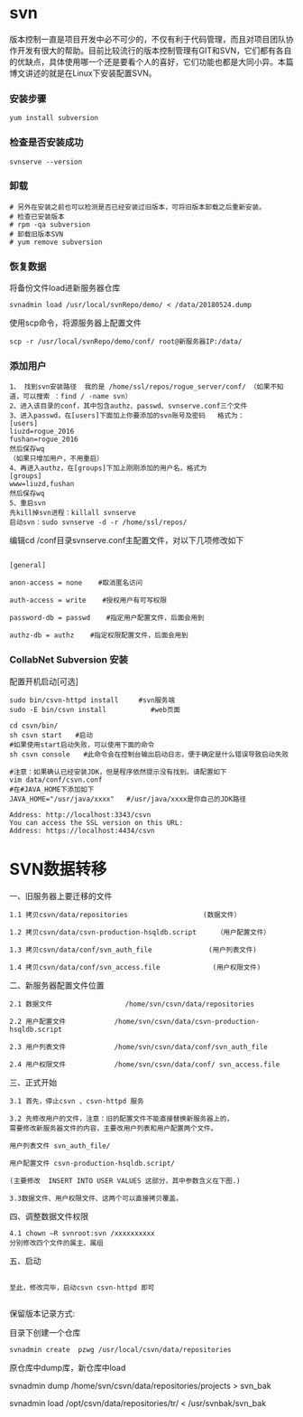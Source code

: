 # svn

版本控制一直是项目开发中必不可少的，不仅有利于代码管理，而且对项目团队协作开发有很大的帮助。目前比较流行的版本控制管理有GIT和SVN，它们都有各自的优缺点，具体使用哪一个还是要看个人的喜好，它们功能也都是大同小异。本篇博文讲述的就是在Linux下安装配置SVN。


### 安装步骤

```
yum install subversion 
```
### 检查是否安装成功

```
svnserve --version 
```
### 卸载 

```
# 另外在安装之前也可以检测是否已经安装过旧版本，可将旧版本卸载之后重新安装。
# 检查已安装版本
# rpm -qa subversion
# 卸载旧版本SVN
# yum remove subversion
```

### 恢复数据

将备份文件load进新服务器仓库

```
svnadmin load /usr/local/svnRepo/demo/ < /data/20180524.dump
```

使用scp命令，将源服务器上配置文件

```
scp -r /usr/local/svnRepo/demo/conf/ root@新服务器IP:/data/
```

### 添加用户


```
1、 找到svn安装路径  我的是 /home/ssl/repos/rogue_server/conf/ （如果不知道，可以搜索 ：find / -name svn）
2、进入该目录的conf，其中包含authz、passwd、svnserve.conf三个文件
3、进入passwd，在[users]下面加上你要添加的svn账号及密码   格式为：
[users]
liuzd=rogue_2016
fushan=rogue_2016
然后保存wq
（如果只增加用户，不用重启）
4、再进入authz，在[groups]下加上刚刚添加的用户名，格式为
[groups] 
www=liuzd,fushan
然后保存wq
5、重启svn
先kill掉svn进程：killall svnserve
启动svn：sudo svnserve -d -r /home/ssl/repos/
```

编辑cd /conf目录svnserve.conf主配置文件，对以下几项修改如下

```shell

[general]

anon-access = none    #取消匿名访问

auth-access = write    #授权用户有可写权限

password-db = passwd    #指定用户配置文件，后面会用到

authz-db = authz    #指定权限配置文件，后面会用到
```

### CollabNet Subversion 安装


配置开机启动[可选]
```
sudo bin/csvn-httpd install     #svn服务端
sudo -E bin/csvn install           #web页面
```

```
cd csvn/bin/
sh csvn start　　#启动
#如果使用start启动失败，可以使用下面的命令
sh csvn console　　#此命令会在控制台输出启动日志，便于确定是什么错误导致启动失败

#注意：如果确认已经安装JDK，但是程序依然提示没有找到。请配置如下
vim data/conf/csvn.conf
#在#JAVA_HOME下添加如下
JAVA_HOME="/usr/java/xxxx"   #/usr/java/xxxx是你自己的JDK路径
```
```
Address: http://localhost:3343/csvn
You can access the SSL version on this URL:
Address: https://localhost:4434/csvn
```


# SVN数据转移

一、旧服务器上要迁移的文件
```
1.1 拷贝csvn/data/repositories             　    (数据文件）

1.2 拷贝csvn/data/csvn-production-hsqldb.script     （用户配置文件）

1.3 拷贝csvn/data/conf/svn_auth_file              (用户列表文件)

1.4 拷贝csvn/data/conf/svn_access.file             (用户权限文件)
```

二、新服务器配置文件位置

```
2.1 数据文件                  /home/svn/csvn/data/repositories

2.2 用户配置文件            /home/svn/csvn/data/csvn-production-hsqldb.script

2.3 用户列表文件            /home/svn/csvn/data/conf/svn_auth_file

2.4 用户权限文件            /home/svn/csvn/data/conf/ svn_access.file
```

三、正式开始

```
3.1 首先，停止csvn 、csvn-httpd 服务  

3.2 先修改用户的文件，注意：旧的配置文件不能直接替换新服务器上的，
需要修改新服务器文件的内容，主要改用户列表和用户配置两个文件。

用户列表文件 svn_auth_file/

用户配置文件 csvn-production-hsqldb.script/

(主要修改  INSERT INTO USER VALUES 这部分，其中参数含义在下图.)

3.3数据文件、用户权限文件、这两个可以直接拷贝覆盖。

```

四、调整数据文件权限

```
4.1 chown –R svnroot:svn /xxxxxxxxxx
分别修改四个文件的属主、属组
```

五、启动
```

至此，修改完毕，启动csvn csvn-httpd 即可
     
```

保留版本记录方式:


目录下创建一个仓库 

```
svnadmin create  pzwg /usr/local/csvn/data/repositories
```
原仓库中dump库，新仓库中load

svnadmin dump /home/svn/csvn/data/repositories/projects > svn_bak

svnadmin load /opt/csvn/data/repositories/tr/ < /usr/svnbak/svn_bak
